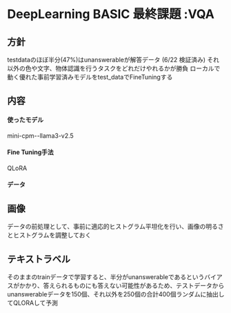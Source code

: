 # DeepLearning BASIC 最終課題 :VQA

## 方針
testdataのほぼ半分(47%)はunanswerableが解答データ (6/22 検証済み)
それ以外の色や文字、物体認識を行うタスクをどれだけやれるかが勝負
ローカルで動く優れた事前学習済みモデルをtest_dataでFineTuningする

## 内容
#### 使ったモデル
mini-cpm--llama3-v2.5
#### Fine Tuning手法
QLoRA

#### データ
## 画像
データの前処理として、事前に適応的ヒストグラム平坦化を行い、画像の明るさとヒストグラムを調整しておく
## テキストラベル
そのままのtrainデータで学習すると、半分がunanswerableであるというバイアスがかかり、答えられるものにも答えない可能性があるため、テストデータからunanswerableデータを150個、それ以外を250個の合計400個ランダムに抽出してQLORAして予測

